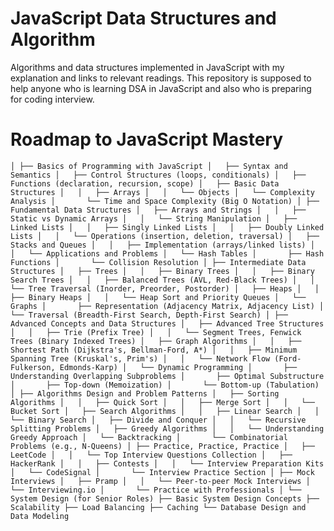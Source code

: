 # JavaScript Data Structures and Algorithm
Algorithms and data structures implemented in JavaScript with my explanation and links to relevant readings. This repository is supposed to help anyone who is learning DSA in JavaScript and also who is preparing for coding interview.

# Roadmap to JavaScript Mastery
`
│
├── Basics of Programming with JavaScript
│   ├── Syntax and Semantics
│   ├── Control Structures (loops, conditionals)
│   ├── Functions (declaration, recursion, scope)
│   ├── Basic Data Structures
│   │   ├── Arrays
│   │   └── Objects
│   └── Complexity Analysis
│       └── Time and Space Complexity (Big O Notation)
│
├── Fundamental Data Structures
│   ├── Arrays and Strings
│   │   ├── Static vs Dynamic Arrays
│   │   └── String Manipulation
│   ├── Linked Lists
│   │   ├── Singly Linked Lists
│   │   ├── Doubly Linked Lists
│   │   └── Operations (insertion, deletion, traversal)
│   ├── Stacks and Queues
│   │   ├── Implementation (arrays/linked lists)
│   │   └── Applications and Problems
│   └── Hash Tables
│       ├── Hash Functions
│       └── Collision Resolution
│
├── Intermediate Data Structures
│   ├── Trees
│   │   ├── Binary Trees
│   │   ├── Binary Search Trees
│   │   ├── Balanced Trees (AVL, Red-Black Trees)
│   │   └── Tree Traversal (Inorder, Preorder, Postorder)
│   ├── Heaps
│   │   ├── Binary Heaps
│   │   └── Heap Sort and Priority Queues
│   └── Graphs
│       ├── Representation (Adjacency Matrix, Adjacency List)
│       └── Traversal (Breadth-First Search, Depth-First Search)
│
├── Advanced Concepts and Data Structures
│   ├── Advanced Tree Structures
│   │   ├── Trie (Prefix Tree)
│   │   └── Segment Trees, Fenwick Trees (Binary Indexed Trees)
│   ├── Graph Algorithms
│   │   ├── Shortest Path (Dijkstra's, Bellman-Ford, A*)
│   │   ├── Minimum Spanning Tree (Kruskal's, Prim's)
│   │   └── Network Flow (Ford-Fulkerson, Edmonds-Karp)
│   └── Dynamic Programming
│       ├── Understanding Overlapping Subproblems
│       ├── Optimal Substructure
│       ├── Top-down (Memoization)
│       └── Bottom-up (Tabulation)
│
├── Algorithms Design and Problem Patterns
│   ├── Sorting Algorithms
│   │   ├── Quick Sort
│   │   ├── Merge Sort
│   │   └── Bucket Sort
│   ├── Search Algorithms
│   │   ├── Linear Search
│   │   └── Binary Search
│   ├── Divide and Conquer
│   │   └── Recursive Splitting Problems
│   ├── Greedy Algorithms
│   │   └── Understanding Greedy Approach
│   └── Backtracking
│       └── Combinatorial Problems (e.g., N-Queens)
│
├── Practice, Practice, Practice
│   ├── LeetCode
│   │   └── Top Interview Questions Collection
│   ├── HackerRank
│   │   ├── Contests
│   │   └── Interview Preparation Kits
│   └── CodeSignal
│       └── Interview Practice Section
│
├── Mock Interviews
│   ├── Pramp
│   │   └── Peer-to-peer Mock Interviews
│   └── Interviewing.io
│       └── Practice with Professionals
│
└── System Design (for Senior Roles)
    ├── Basic System Design Concepts
    ├── Scalability
    ├── Load Balancing
    ├── Caching
    └── Database Design and Data Modeling
`
